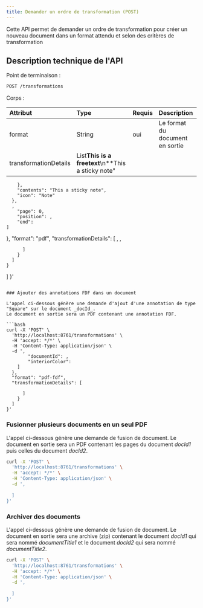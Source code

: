 ```yaml
---
title: Demander un ordre de transformation (POST)
---
```


Cette API permet de demander un ordre de transformation pour créer un nouveau document dans un format attendu et selon des critères de transformation

## Description technique de l'API

Point de terminaison :
```bash
POST /transformations
```

Corps :

| Attribut              | Type                        | Requis | Description                                                             |
| :-------------------- | :-------------------------- | :----- | :---------------------------------------------------------------------- |
| format                | String                      | oui    | Le format du document en sortie                                         |
| transformationDetails | List**This is a freetext**\n**This a sticky note"
        },
        "contents": "This a sticky note",
        "icon": "Note"
      },
      ,
        "page": 0,
        "position": ,
        "end": 
    ]
  },
  "format": "pdf",
  "transformationDetails": [
      ,
            ,
        
          ]
        }
      ]
    }
  ]
}'
```

### Ajouter des annotations FDF dans un document

L'appel ci-dessous génère une demande d'ajout d'une annotation de type "Square" sur le document _docId_. 
Le document en sortie sera un PDF contenant une annotation FDF.

```bash
curl -X 'POST' \
  'http://localhost:8761/transformations' \
  -H 'accept: */*' \
  -H 'Content-Type: application/json' \
  -d ',
        "documentId": ,
        "interiorColor": 
    ]
  },
  "format": "pdf-fdf",
  "transformationDetails": [
    
      ]
    }
  ]
}'
```

### Fusionner plusieurs documents en un seul PDF

L'appel ci-dessous génère une demande de fusion de document.
Le document en sortie sera un PDF contenant les pages du document _docId1_ puis celles du document _docId2_.

```bash
curl -X 'POST' \
  'http://localhost:8761/transformations' \
  -H 'accept: */*' \
  -H 'Content-Type: application/json' \
  -d ',
        
  ]
}'
```

### Archiver des documents

L'appel ci-dessous génère une demande de fusion de document.
Le document en sortie sera une archive (zip) contenant le document _docId1_ qui sera nommé _documentTitle1_ et
le document _docId2_ qui sera nommé _documentTitle2_.

```bash
curl -X 'POST' \
  'http://localhost:8761/transformations' \
  -H 'accept: */*' \
  -H 'Content-Type: application/json' \
  -d ',
        
  ]
}'
```
